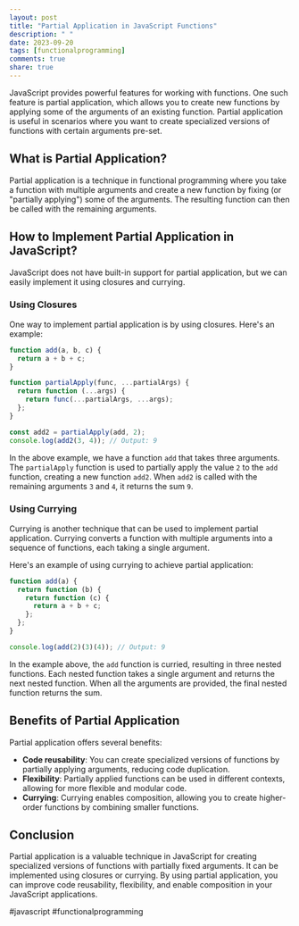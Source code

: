 ```yaml
---
layout: post
title: "Partial Application in JavaScript Functions"
description: " "
date: 2023-09-20
tags: [functionalprogramming]
comments: true
share: true
---
```


JavaScript provides powerful features for working with functions. One such feature is partial application, which allows you to create new functions by applying some of the arguments of an existing function. Partial application is useful in scenarios where you want to create specialized versions of functions with certain arguments pre-set.

## What is Partial Application?

Partial application is a technique in functional programming where you take a function with multiple arguments and create a new function by fixing (or "partially applying") some of the arguments. The resulting function can then be called with the remaining arguments.

## How to Implement Partial Application in JavaScript?

JavaScript does not have built-in support for partial application, but we can easily implement it using closures and currying.

### Using Closures

One way to implement partial application is by using closures. Here's an example:

```javascript
function add(a, b, c) {
  return a + b + c;
}

function partialApply(func, ...partialArgs) {
  return function (...args) {
    return func(...partialArgs, ...args);
  };
}

const add2 = partialApply(add, 2);
console.log(add2(3, 4)); // Output: 9
```
In the above example, we have a function `add` that takes three arguments. The `partialApply` function is used to partially apply the value `2` to the `add` function, creating a new function `add2`. When `add2` is called with the remaining arguments `3` and `4`, it returns the sum `9`.

### Using Currying

Currying is another technique that can be used to implement partial application. Currying converts a function with multiple arguments into a sequence of functions, each taking a single argument.

Here's an example of using currying to achieve partial application:

```javascript
function add(a) {
  return function (b) {
    return function (c) {
      return a + b + c;
    };
  };
}

console.log(add(2)(3)(4)); // Output: 9
```

In the example above, the `add` function is curried, resulting in three nested functions. Each nested function takes a single argument and returns the next nested function. When all the arguments are provided, the final nested function returns the sum.

## Benefits of Partial Application

Partial application offers several benefits:

- **Code reusability**: You can create specialized versions of functions by partially applying arguments, reducing code duplication.
- **Flexibility**: Partially applied functions can be used in different contexts, allowing for more flexible and modular code.
- **Currying**: Currying enables composition, allowing you to create higher-order functions by combining smaller functions.

## Conclusion

Partial application is a valuable technique in JavaScript for creating specialized versions of functions with partially fixed arguments. It can be implemented using closures or currying. By using partial application, you can improve code reusability, flexibility, and enable composition in your JavaScript applications.

#javascript #functionalprogramming